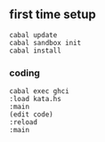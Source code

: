 ## first time setup
```
cabal update
cabal sandbox init
cabal install
```

### coding
```
cabal exec ghci
:load kata.hs
:main
(edit code)
:reload
:main
```



